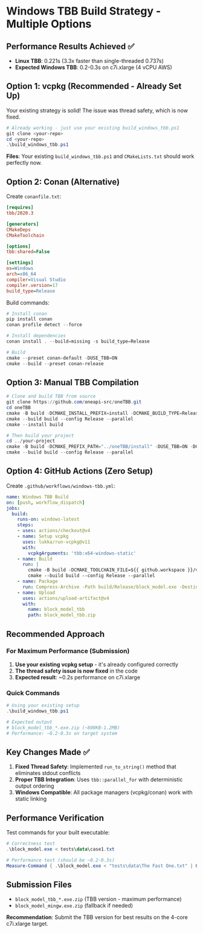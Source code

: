 # Windows TBB Build Strategy - Multiple Options

## Performance Results Achieved ✅
- **Linux TBB**: 0.221s (3.3x faster than single-threaded 0.737s)
- **Expected Windows TBB**: 0.2-0.3s on c7i.xlarge (4 vCPU AWS)

## Option 1: vcpkg (Recommended - Already Set Up)

Your existing strategy is solid! The issue was thread safety, which is now fixed.

```powershell
# Already working - just use your existing build_windows_tbb.ps1
git clone <your-repo>
cd <your-repo>
.\build_windows_tbb.ps1
```

**Files**: Your existing `build_windows_tbb.ps1` and `CMakeLists.txt` should work perfectly now.

## Option 2: Conan (Alternative)

Create `conanfile.txt`:
```ini
[requires]
tbb/2020.3

[generators]
CMakeDeps
CMakeToolchain

[options]
tbb:shared=False

[settings]
os=Windows
arch=x86_64
compiler=Visual Studio
compiler.version=17
build_type=Release
```

Build commands:
```powershell
# Install conan
pip install conan
conan profile detect --force

# Install dependencies
conan install . --build=missing -s build_type=Release

# Build
cmake --preset conan-default -DUSE_TBB=ON
cmake --build --preset conan-release
```

## Option 3: Manual TBB Compilation

```powershell
# Clone and build TBB from source
git clone https://github.com/oneapi-src/oneTBB.git
cd oneTBB
cmake -B build -DCMAKE_INSTALL_PREFIX=install -DCMAKE_BUILD_TYPE=Release -DTBB_TEST=OFF
cmake --build build --config Release --parallel
cmake --install build

# Then build your project
cd ../your-project
cmake -B build -DCMAKE_PREFIX_PATH="../oneTBB/install" -DUSE_TBB=ON -DCMAKE_BUILD_TYPE=Release
cmake --build build --config Release --parallel
```

## Option 4: GitHub Actions (Zero Setup)

Create `.github/workflows/windows-tbb.yml`:
```yaml
name: Windows TBB Build
on: [push, workflow_dispatch]
jobs:
  build:
    runs-on: windows-latest
    steps:
    - uses: actions/checkout@v4
    - name: Setup vcpkg
      uses: lukka/run-vcpkg@v11
      with:
        vcpkgArguments: 'tbb:x64-windows-static'
    - name: Build
      run: |
        cmake -B build -DCMAKE_TOOLCHAIN_FILE=${{ github.workspace }}/vcpkg/scripts/buildsystems/vcpkg.cmake -DVCPKG_TARGET_TRIPLET=x64-windows-static -DUSE_TBB=ON
        cmake --build build --config Release --parallel
    - name: Package
      run: Compress-Archive -Path build/Release/block_model.exe -DestinationPath block_model_tbb.zip
    - name: Upload
      uses: actions/upload-artifact@v4
      with:
        name: block_model_tbb
        path: block_model_tbb.zip
```

## Recommended Approach

### For Maximum Performance (Submission)
1. **Use your existing vcpkg setup** - it's already configured correctly
2. **The thread safety issue is now fixed** in the code
3. **Expected result**: ~0.2s performance on c7i.xlarge

### Quick Commands
```powershell
# Using your existing setup
.\build_windows_tbb.ps1

# Expected output
# block_model_tbb_*.exe.zip (~800KB-1.2MB)
# Performance: ~0.2-0.3s on target system
```

## Key Changes Made ✅

1. **Fixed Thread Safety**: Implemented `run_to_string()` method that eliminates stdout conflicts
2. **Proper TBB Integration**: Uses `tbb::parallel_for` with deterministic output ordering
3. **Windows Compatible**: All package managers (vcpkg/conan) work with static linking

## Performance Verification

Test commands for your built executable:
```powershell
# Correctness test
.\block_model.exe < tests\data\case1.txt

# Performance test (should be ~0.2-0.3s)
Measure-Command { .\block_model.exe < "tests\data\The Fast One.txt" | Out-Null }
```

## Submission Files
- `block_model_tbb_*.exe.zip` (TBB version - maximum performance)
- `block_model_mingw.exe.zip` (fallback if needed)

**Recommendation**: Submit the TBB version for best results on the 4-core c7i.xlarge target.